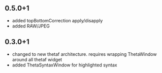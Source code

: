 ## 0.5.0+1

* added topBottomCorrection apply/disapply
* added RAW/JPEG

## 0.3.0+1

* changed to new thetaf architecture. requires wrapping ThetaWindow around all thetaf widget
* added ThetaSyntaxWindow for highlighted syntax